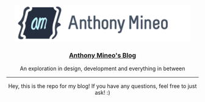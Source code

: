 <p align="center">
  <a href="https://anthonymineo.com">
    <img src="public/logo.svg" height="96">
    <h3 align="center">Anthony Mineo's Blog</h3>
  </a>
  <p align="center">An exploration in design, development and everything in between</p>
</p>

 <hr/>

<p align="center">Hey, this is the repo for my blog! If you have any questions, feel free to just ask! :)</p>
